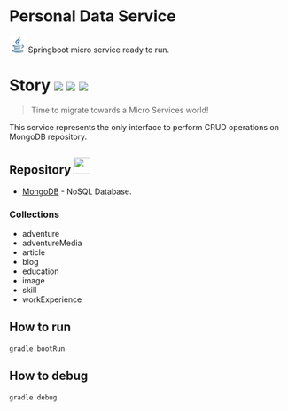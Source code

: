 # Personal Data Service
<img src="https://github.com/simple-icons/simple-icons/blob/develop/icons/java.svg" width="30" height="30">   Springboot micro service ready to run. 

# Story [![](https://img.shields.io/badge/apache-springboot-brightgreen.svg)]() [![](https://img.shields.io/badge/language-java-yellow.svg)]() [![](https://img.shields.io/badge/repository-mongoDB-green.svg)]()
> Time to migrate towards a Micro Services world!

This service represents the only interface to perform CRUD operations on MongoDB repository.

## Repository   <img src="https://github.com/simple-icons/simple-icons/blob/develop/icons/mongodb.svg" width="30" height="30">

- [MongoDB](https://www.mongodb.com/) - NoSQL Database.

### Collections
* adventure
* adventureMedia
* article
* blog
* education
* image
* skill
* workExperience

## How to run

```
gradle bootRun
```

## How to debug

```
gradle debug
```
